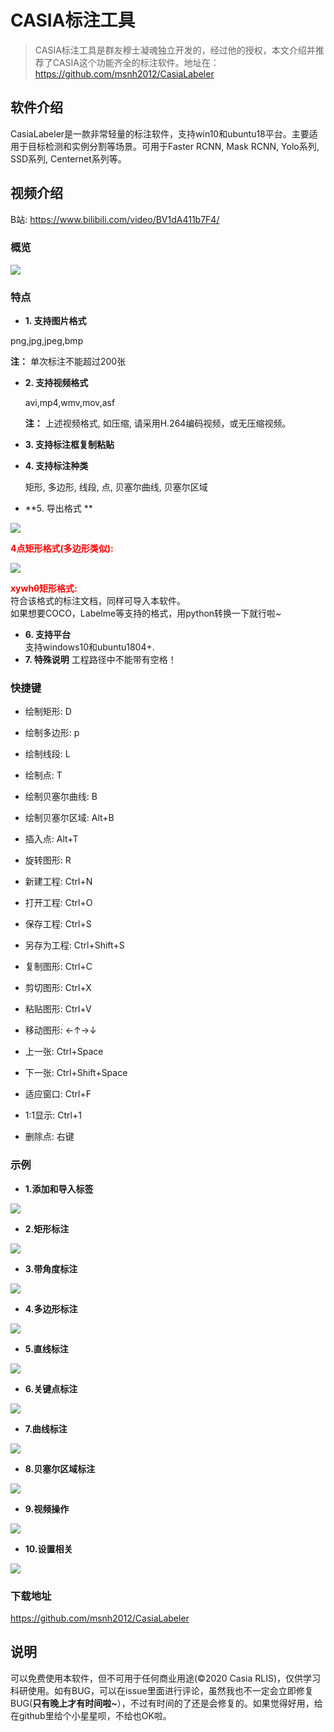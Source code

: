# CASIA标注工具

> CASIA标注工具是群友穆士凝魂独立开发的，经过他的授权，本文介绍并推荐了CASIA这个功能齐全的标注软件。地址在：https://github.com/msnh2012/CasiaLabeler

## 软件介绍

CasiaLabeler是一款非常轻量的标注软件，支持win10和ubuntu18平台。主要适用于目标检测和实例分割等场景。可用于Faster RCNN, Mask RCNN, Yolo系列, SSD系列, Centernet系列等。

## 视频介绍

B站: https://www.bilibili.com/video/BV1dA411b7F4/

### 概览

![](https://img-blog.csdnimg.cn/20200502094454317.png?x-oss-process=image/watermark,type_ZmFuZ3poZW5naGVpdGk,shadow_10,text_aHR0cHM6Ly9ibG9nLmNzZG4ubmV0L0REX1BQX0pK,size_16,color_FFFFFF,t_70)

### 特点

- **1. 支持图片格式**</br>
  
png,jpg,jpeg,bmp</br>
  
  **注：** 单次标注不能超过200张</br>
  
- **2. 支持视频格式**</br>
  
  avi,mp4,wmv,mov,asf</br>
  
  **注：** 上述视频格式, 如压缩, 请采用H.264编码视频，或无压缩视频。</br>
  
- **3. 支持标注框复制粘贴**

- **4. 支持标注种类</br>**
  
  矩形, 多边形, 线段, 点, 贝塞尔曲线, 贝塞尔区域 </br>
  
- **5. 导出格式 **</br>

![](https://img-blog.csdnimg.cn/20200502094450447.png)


 **<font color=#ff0000>4点矩形格式(多边形类似):</font>** </br>

 ![](https://img-blog.csdnimg.cn/20200502094450849.png?x-oss-process=image/watermark,type_ZmFuZ3poZW5naGVpdGk,shadow_10,text_aHR0cHM6Ly9ibG9nLmNzZG4ubmV0L0REX1BQX0pK,size_16,color_FFFFFF,t_70)

 **<font color=#ff0000>xywhθ矩形格式:</font>** </br>
 符合该格式的标注文档，同样可导入本软件。</br>
 如果想要COCO，Labelme等支持的格式，用python转换一下就行啦~</br>

 - **6. 支持平台**</br>
    支持windows10和ubuntu1804+.</br>
- **7. 特殊说明**
 工程路径中不能带有空格！</br>

### 快捷键

- 绘制矩形: D

- 绘制多边形: p

- 绘制线段: L

- 绘制点: T

- 绘制贝塞尔曲线: B

- 绘制贝塞尔区域: Alt+B

- 插入点: Alt+T

- 旋转图形: R


- 新建工程: Ctrl+N

- 打开工程: Ctrl+O

- 保存工程: Ctrl+S

- 另存为工程: Ctrl+Shift+S

- 复制图形: Ctrl+C

- 剪切图形: Ctrl+X

- 粘贴图形: Ctrl+V

- 移动图形: ←↑→↓

- 上一张: Ctrl+Space

- 下一张: Ctrl+Shift+Space

- 适应窗口: Ctrl+F

- 1:1显示: Ctrl+1

- 删除点: 右键

### 示例

- **1.添加和导入标签**

![](https://img-blog.csdnimg.cn/20200502094454205.png?x-oss-process=image/watermark,type_ZmFuZ3poZW5naGVpdGk,shadow_10,text_aHR0cHM6Ly9ibG9nLmNzZG4ubmV0L0REX1BQX0pK,size_16,color_FFFFFF,t_70)

- **2.矩形标注**


![](https://img-blog.csdnimg.cn/2020050209445513.png?x-oss-process=image/watermark,type_ZmFuZ3poZW5naGVpdGk,shadow_10,text_aHR0cHM6Ly9ibG9nLmNzZG4ubmV0L0REX1BQX0pK,size_16,color_FFFFFF,t_70)

- **3.带角度标注**


![](https://img-blog.csdnimg.cn/20200502094456349.png?x-oss-process=image/watermark,type_ZmFuZ3poZW5naGVpdGk,shadow_10,text_aHR0cHM6Ly9ibG9nLmNzZG4ubmV0L0REX1BQX0pK,size_16,color_FFFFFF,t_70)


- **4.多边形标注**


![](https://img-blog.csdnimg.cn/20200502094455258.png?x-oss-process=image/watermark,type_ZmFuZ3poZW5naGVpdGk,shadow_10,text_aHR0cHM6Ly9ibG9nLmNzZG4ubmV0L0REX1BQX0pK,size_16,color_FFFFFF,t_70)


- **5.直线标注**


![](https://img-blog.csdnimg.cn/20200502094455938.png?x-oss-process=image/watermark,type_ZmFuZ3poZW5naGVpdGk,shadow_10,text_aHR0cHM6Ly9ibG9nLmNzZG4ubmV0L0REX1BQX0pK,size_16,color_FFFFFF,t_70)


- **6.关键点标注**


![](https://img-blog.csdnimg.cn/20200502094456605.png?x-oss-process=image/watermark,type_ZmFuZ3poZW5naGVpdGk,shadow_10,text_aHR0cHM6Ly9ibG9nLmNzZG4ubmV0L0REX1BQX0pK,size_16,color_FFFFFF,t_70)


- **7.曲线标注**


![](https://img-blog.csdnimg.cn/20200502094457645.png?x-oss-process=image/watermark,type_ZmFuZ3poZW5naGVpdGk,shadow_10,text_aHR0cHM6Ly9ibG9nLmNzZG4ubmV0L0REX1BQX0pK,size_16,color_FFFFFF,t_70)


- **8.贝塞尔区域标注**


![](https://img-blog.csdnimg.cn/20200502094456550.png?x-oss-process=image/watermark,type_ZmFuZ3poZW5naGVpdGk,shadow_10,text_aHR0cHM6Ly9ibG9nLmNzZG4ubmV0L0REX1BQX0pK,size_16,color_FFFFFF,t_70)


- **9.视频操作**


![](https://img-blog.csdnimg.cn/20200502094453786.png?x-oss-process=image/watermark,type_ZmFuZ3poZW5naGVpdGk,shadow_10,text_aHR0cHM6Ly9ibG9nLmNzZG4ubmV0L0REX1BQX0pK,size_16,color_FFFFFF,t_70)


- **10.设置相关**


![](https://img-blog.csdnimg.cn/20200502094451934.png?x-oss-process=image/watermark,type_ZmFuZ3poZW5naGVpdGk,shadow_10,text_aHR0cHM6Ly9ibG9nLmNzZG4ubmV0L0REX1BQX0pK,size_16,color_FFFFFF,t_70)


### 下载地址

https://github.com/msnh2012/CasiaLabeler

## 说明

可以免费使用本软件，但不可用于任何商业用途(©2020 Casia RLIS)，仅供学习科研使用。如有BUG，可以在issue里面进行评论，虽然我也不一定会立即修复BUG(**只有晚上才有时间啦~**），不过有时间的了还是会修复的。如果觉得好用，给在github里给个小星星呗，不给也OK啦。